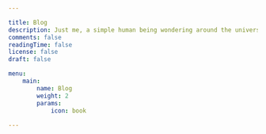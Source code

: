 ```yaml
---

title: Blog
description: Just me, a simple human being wondering around the universe, trying to understand a small bit of the whole
comments: false
readingTime: false
license: false
draft: false

menu:
    main:
        name: Blog
        weight: 2
        params:
            icon: book
    
---
```


